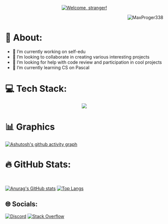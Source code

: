 <!-- # 👋 Hi, I’m @MaxProger338 -->

<p align="center">
<a href="https://git.io/typing-svg">
  <!-- <img src="https://readme-typing-svg.demolab.com?font=Fira+Code&size=45&duration=3000&pause=800&color=4D77F7FF&center=true&random=false&width=435&height=80&lines=Hi+there%F0%9F%91%8B;I+am+Maks!" alt="Hi there%F0%9F%91%8B" -->
  <img src="https://readme-typing-svg.demolab.com?font=Fira+Code&size=40&duration=3000&pause=2000&color=F7B316&center=true&width=450&height=60&lines=Welcome%2C+stranger!" alt="Welcome, stranger!" />
</a>

<p align="right"> <img src="https://komarev.com/ghpvc/?username=MaxProger338&color=brightgreen" alt="MaxProger338"/></p>

<!-- THANK YOU, LEO! -->

# 👋 About:
- 🔭 I’m currently working on self-edu<br>
- 👯 I’m looking to collaborate in creating various interesting projects<br>
- 🤝 I’m looking for help with code review and participation in cool projects<br>
- 🌱 I’m currently learning CS on Pascal<br>

# 💻 Tech Stack:
<!-- ![C](https://img.shields.io/badge/c-%2300599C.svg?style=for-the-badge&logo=c&logoColor=white) ![AssemblyScript](https://img.shields.io/badge/assembly%20script-%23000000.svg?style=for-the-badge&logo=assemblyscript&logoColor=white) -->
<p align="center">
  <img src="https://skillicons.dev/icons?i=vim,vscode,arch,bash,github,git,obsidian&perline=5" />
</p>

# 📊 Graphics

[![Ashutosh's github activity graph](https://github-readme-activity-graph.vercel.app/graph?username=MaxProger338&theme=github-compact)](https://github.com/ashutosh00710/github-readme-activity-graph)

# 🔥 GitHub Stats:
<br>

[![Anurag's GitHub stats](https://github-readme-stats.vercel.app/api?username=MaxProger338&theme=blue-green&hide_border=false&include_all_commits=true&count_private=false)](https://github.com/anuraghazra/github-readme-stats)
[![Top Langs](https://github-readme-stats.vercel.app/api/top-langs/?username=MaxProger338&theme=blue-green&hide_border=false&include_all_commits=false&count_private=false&layout=compact)](https://github.com/anuraghazra/github-readme-stats)
<!-- ![](https://github-readme-streak-stats.herokuapp.com/?user=MaxProger338&theme=blue-green&hide_border=false)<br/> -->

<!-- ## 🏆 GitHub Trophies
![](https://github-profile-trophy.vercel.app/?username=MaxProger338&theme=radical&no-frame=false&no-bg=true&margin-w=4) -->

## 🌐 Socials:
[![Discord](https://img.shields.io/badge/Discord-%237289DA.svg?logo=discord&logoColor=white)](https://discordapp.com/users/1209129711855341570) [![Stack Overflow](https://img.shields.io/badge/-Stackoverflow-FE7A16?logo=stack-overflow&logoColor=white)](https://stackoverflow.com/users/28635016)
